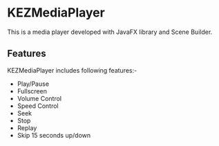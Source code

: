 # KEZMediaPlayer
This is a media player developed with JavaFX library and Scene Builder.

## Features
KEZMediaPlayer includes following features:-

* Play/Pause
* Fullscreen
* Volume Control
* Speed Control
* Seek 
* Stop
* Replay
* Skip 15 seconds up/down

